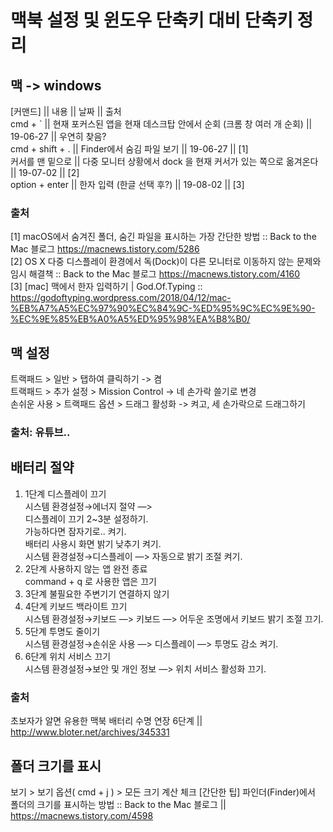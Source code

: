 # 맥북 설정 및 윈도우 단축키 대비 단축키 정리

## 맥 -> windows
[커맨드] || 내용 || 날짜 || 출처  
cmd + ` || 현재 포커스된 앱을 현재 데스크탑 안에서 순회 (크롬 창 여러 개 순회) || 19-06-27 || 우연히 찾음?  
cmd + shift + . || Finder에서 숨김 파일 보기 || 19-06-27 || [1]  
커서를 맨 밑으로 || 다중 모니터 상황에서 dock 을 현재 커서가 있는 쪽으로 옮겨온다 || 19-07-02 || [2]  
option + enter || 한자 입력 (한글 선택 후?) || 19-08-02 || [3]  

### 출처
[1] macOS에서 숨겨진 폴더, 숨긴 파일을 표시하는 가장 간단한 방법 :: Back to the Mac 블로그    https://macnews.tistory.com/5286  
[2] OS X 다중 디스플레이 환경에서 독(Dock)이 다른 모니터로 이동하지 않는 문제와 임시 해결책 :: Back to the Mac 블로그    https://macnews.tistory.com/4160  
[3] [mac] 맥에서 한자 입력하기 | God.Of.Typing :: https://godoftyping.wordpress.com/2018/04/12/mac-%EB%A7%A5%EC%97%90%EC%84%9C-%ED%95%9C%EC%9E%90-%EC%9E%85%EB%A0%A5%ED%95%98%EA%B8%B0/  

## 맥 설정
트랙패드 > 일반 > 탭하여 클릭하기 -> 켬  
트랙패드 > 추가 설정 > Mission Control -> 네 손가락 쓸기로 변경  
손쉬운 사용 > 트랙패드 옵션 > 드래그 활성화 -> 켜고, 세 손가락으로 드래그하기  

### 출처: 유튜브..

## 배터리 절약
1. 1단계 디스플레이 끄기  
    시스템 환경설정→에너지 절약 —>   
        디스플레이 끄기 2~3분 설정하기.  
        가능하다면 잠자기로.. 켜기.  
        배터리 사용시 화면 밝기 낮추기 켜기.  
    시스템 환경설정→디스플레이 —> 자동으로 밝기 조절 켜기.  
2. 2단계 사용하지 않는 앱 완전 종료  
    command + q 로 사용한 앱은 끄기
3. 3단계 불필요한 주변기기 연결하지 않기
4. 4단계 키보드 백라이트 끄기  
    시스템 환경설정→키보드 —> 키보드 —> 어두운 조명에서 키보드 밝기 조절 끄기.
5. 5단계 투명도 줄이기  
    시스템 환경설정→손쉬운 사용 —> 디스플레이 —> 투명도 감소 켜기.
6. 6단계 위치 서비스 끄기  
    시스템 환경설정→보안 및 개인 정보 —> 위치 서비스 활성화 끄기.

### 출처
초보자가 알면 유용한 맥북 배터리 수명 연장 6단계 || http://www.bloter.net/archives/345331


## 폴더 크기를 표시
보기 > 보기 옵션( cmd + j ) > 모든 크기 계산 체크
[간단한 팁] 파인더(Finder)에서 폴더의 크기를 표시하는 방법 :: Back to the Mac 블로그 || https://macnews.tistory.com/4598
